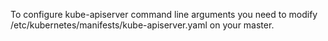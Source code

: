 To configure kube-apiserver command line arguments you need to modify /etc/kubernetes/manifests/kube-apiserver.yaml on your master.
